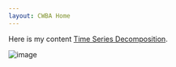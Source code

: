 ```yaml
---
layout: CWBA Home
---
```



Here is my content
[Time Series Decomposition](./timeseries/index.md).

![image](https://user-images.githubusercontent.com/50382367/133914000-0c5ec5a6-e90e-4ef1-9da9-760658f9d41a.png)

